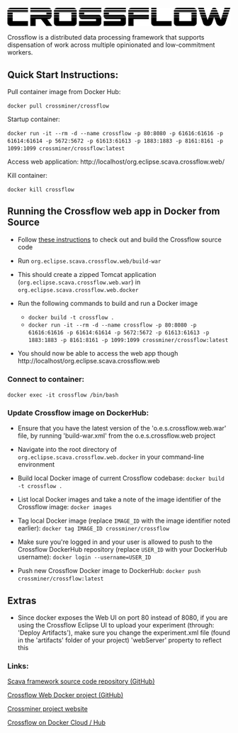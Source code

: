 ![Logo](../crossflow_96dpi.png)

Crossflow is a distributed data processing framework that supports dispensation of work across multiple opinionated and low-commitment workers.

## Quick Start Instructions:

Pull container image from Docker Hub:

`docker pull crossminer/crossflow`

Startup container:

`docker run -it --rm -d --name crossflow -p 80:8080 -p 61616:61616 -p 61614:61614 -p 5672:5672 -p 61613:61613 -p 1883:1883 -p 8161:8161 -p 1099:1099 crossminer/crossflow:latest`

Access web application:
http://localhost/org.eclipse.scava.crossflow.web/

Kill container:

`docker kill crossflow`

## Running the Crossflow web app in Docker from Source
- Follow [these instructions](https://github.com/crossminer/scava/blob/crossflow/crossflow/README.md) to check out and build the Crossflow source code

- Run `org.eclipse.scava.crossflow.web/build-war`

- This should create a zipped Tomcat application (`org.eclipse.scava.crossflow.web.war`) in `org.eclipse.scava.crossflow.web.docker`

- Run the following commands to build and run a Docker image
	- `docker build -t crossflow .`
	- `docker run -it --rm -d --name crossflow -p 80:8080 -p 61616:61616 -p 61614:61614 -p 5672:5672 -p 61613:61613 -p 1883:1883 -p 8161:8161 -p 1099:1099 crossminer/crossflow:latest`
	
- You should now be able to access the web app though http://localhost/org.eclipse.scava.crossflow.web


### Connect to container:
`docker exec -it crossflow /bin/bash`


### Update Crossflow image on DockerHub:

- Ensure that you have the latest version of the 'o.e.s.crossflow.web.war' file, by running 'build-war.xml' from the o.e.s.crossflow.web project

- Navigate into the root directory of `org.eclipse.scava.crossflow.web.docker` in your command-line environment

- Build local Docker image of current Crossflow codebase:
`docker build -t crossflow .`

- List local Docker images and take a note of the image identifier of the Crossflow image:
`docker images`

- Tag local Docker image (replace `IMAGE_ID` with the image identifier noted earlier):
`docker tag IMAGE_ID crossminer/crossflow`

- Make sure you're logged in and your user is allowed to push to the Crossflow DockerHub repository (replace `USER_ID` with your DockerHub username):
`docker login --username=USER_ID`

- Push new Crossflow Docker image to DockerHub:
`docker push crossminer/crossflow:latest`

## Extras

- Since docker exposes the Web UI on port 80 instead of 8080, if you are using the Crossflow Eclipse UI to upload your experiment (through: 'Deploy Artifacts'), make sure you change the experiment.xml file (found in the 'artifacts' folder of your project) 'webServer' property to reflect this 

### Links:

[Scava framework source code repository (GitHub)](https://github.com/crossminer/scava/tree/crossflow/crossflow)

[Crossflow Web Docker project (GitHub)](https://github.com/crossminer/scava/tree/crossflow/crossflow/org.eclipse.scava.crossflow.web.docker)

[Crossminer project website](https://www.crossminer.org)

[Crossflow on Docker Cloud / Hub](https://cloud.docker.com/repository/docker/crossminer/crossflow)
